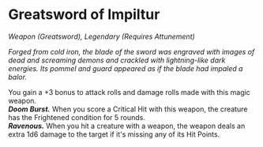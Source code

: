 # Greatsword of Impiltur
*Weapon (Greatsword), Legendary (Requires Attunement)*

*Forged from cold iron, the blade of the sword was engraved with images of dead and screaming demons and crackled with lightning-like dark energies. Its pommel and guard appeared as if the blade had impaled a balor.*

You gain a +3 bonus to attack rolls and damage rolls made with this magic weapon.  
***Doom Burst.*** When you score a Critical Hit with this weapon, the creature has the Frightened condition for 5 rounds.  
***Ravenous.*** When you hit a creature with a weapon, the weapon deals an extra 1d6 damage to the target if it's missing any of its Hit Points.